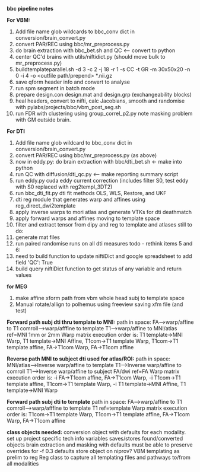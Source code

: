 **bbc pipeline notes**

**For VBM:**
1. Add file name glob wildcards to bbc_conv dict in conversion/brain_convert.py
2. convert PAR/REC using bbc/mr_preprocess.py
3. do brain extraction with bbc_bet.sh and QC <-- convert to python
4. center QC'd brains with utils/niftidict.py (should move bulk to mr_preprocess.py)
5. buildtemplateparallel.sh -d 3 -c 2 -j 18 -r 1 -s CC -t GR -m 30x50x20 -n 0 -i 4 -o <outfile path/prepend> *.nii.gz
6. save qform header info and convert to analyse
7. run spm segment in batch mode
8. prepare design.con design.mat and design.grp (exchangeability blocks)
9. heal headers, convert to nifti, calc Jacobians, smooth and randomise with pylabs/projects/bbc/vbm_post_seg.sh
10. run FDR with clustering using group_correl_p2.py note masking problem with GM outside brain.


**For DTI**
1. Add file name glob wildcard to bbc_conv dict in conversion/brain_convert.py
2. convert PAR/REC using bbc/mr_preprocess.py (as above)
3. now in eddy.py: do brain extraction with bbc/dti_bet.sh <- make into python
4. run QC with diffusion/dti_qc.py    <-- make reporting summary script
5. run eddy.py cuda eddy current correction (includes filter S0, test eddy with S0 replaced with reg2templ_3DT2)
6. run bbc_dti_fit.py dti fit methods OLS, WLS, Restore, and UKF
7. dti reg module that generates warp and affines using reg_direct_dwi2template
8. apply inverse warps to mori atlas and generate VTKs for dti deathmatch
8. apply forward warps and affines moving to template space
9. filter and extract tensor from dipy and reg to template and atlases
still to do:
10. generate mat files
11. run paired randomise runs on all dti measures
todo - rethink items 5 and 6:
5. need to build function to update niftiDict and google spreadsheet to add field 'QC': True
6. build query niftiDict function to get status of any variable and return values

**for MEG**
1. make affine xform path from vbm whole head subj to template space
2. Manual rotate/allign to polhemus using freeview saving xfm file (and test)

**Forward path subj dti thru template to MNI:**
path in space:
FA-->warp/affine to T1 comroll-->warp/afffine to template T1-->warp/affine to MNI/atlas
ref=MNI 1mm or 2mm
Warp matrix execution order is:
T1 template->MNI Warp, T1 template->MNI Affine, T1com->T1 template Warp, T1com->T1 template affine, FA->T1com Warp, FA->T1com affine

**Reverse path MNI to subject dti used for atlas/ROI:**
path in space:
MNI/atlas-->Inverse warp/affine to template T1-->Inverse warp/affine to comroll T1-->Inverse warp/affine to subject FA/dwi
ref=FA
Warp matrix execution order is:
-i FA->T1com affine, FA->T1com Warp, -i T1com->T1 template affine, T1com->T1 template Warp, -i T1 template->MNI Affine, T1 template->MNI Warp

**Forward path subj dti to template**
path in space:
FA-->warp/affine to T1 comroll-->warp/afffine to template T1
ref=template
Warp matrix execution order is:
T1com->T1 template Warp, T1com->T1 template affine, FA->T1com Warp, FA->T1com affine

**class objects needed:**
conversion object with defaults for each modality.
    set up project specific tech info variables
    saves/stores found/converted objects
brain extraction and masking with defaults
    must be able to preserve overrides for -f 0.3 defaults
    store object on niprov?
VBM templating as prelim to reg
Reg class to capture all templating files and pathways to/from all modalities